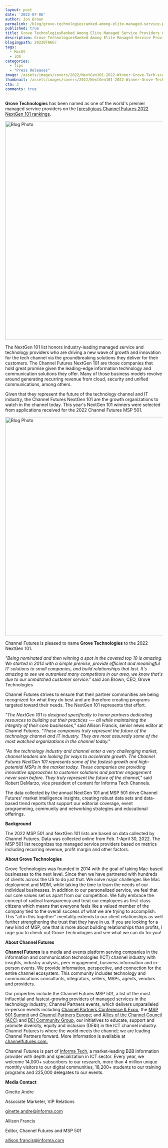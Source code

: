 ```yaml
---
layout: post
date: '2022-07-06'
author: Jon Brown
permalink: /blog/grove-technologiesranked-among-elite-managed-service-providers-on-channel-futures-nextgen-list/
published: true
title: Grove TechnologiesRanked Among Elite Managed Service Providers on Channel Futures NextGen List
description: Grove TechnologiesRanked Among Elite Managed Service Providers on Channel Futures NextGen List
blogimgpath: 20220706Gr
tags:
  - MacOS
  - iOS
categories:
  - tips
  - "Press Releases"
image: /assets/images/covers/2022/NextGen101-2022-Winner-Grove-Tech-scaled.jpg
thumbnail: /assets/images/covers/2022/NextGen101-2022-Winner-Grove-Tech-scaled.jpg
cta: 3
comments: true
---
```

**Grove Technologies** has been named as one of the world's premier
managed service providers on the [[prestigious Channel Futures 2022
NextGen 101
rankings](https://www.channelfutures.com/msp-501/2022-channel-futures-nextgen-101-winners-part-2-50-1).

<img alt="Blog Photo" src="{{ site.site_cdn }}/assets/images/blog/2022/20220706Gr/image2.png" class="img-fluid rounded m-2" width="700" />

The NextGen 101 list honors industry-leading managed service and
technology providers who are driving a new wave of growth and innovation
for the tech channel via the groundbreaking solutions they deliver for
their customers. The Channel Futures NextGen 101 are those companies
that hold great promise given the leading-edge information technology
and communication solutions they offer. Many of those business models
revolve around generating recurring revenue from cloud, security and
unified communications, among others.

Given that they represent the future of the technology channel and IT
industry, the Channel Futures NextGen 101 are the growth organizations
to watch in the channel today. This year's NextGen 101 winners were
selected from applications received for the 2022 Channel Futures MSP
501.

<img alt="Blog Photo" src="{{ site.site_cdn }}/assets/images/blog/2022/20220706Gr/image1.png" class="img-fluid rounded m-2" width="700" />

Channel Futures is pleased to name **Grove Technologies** to the 2022
NextGen 101.

*"Being nominated and then winning a spot in the coveted top 10 is
amazing. We started in 2014 with a simple premise, provide efficient and
meaningful IT solutions to small companies, and build relationships that
last. It's amazing to see we outranked many competitors in our area, we
know that's due to our unmatched customer service."* said Jon Brown,
CEO, Grove Technologies

Channel Futures strives to ensure that their partner communities are
being recognized for what they do best and are therefore creating
programs targeted toward their needs. The NextGen 101 represents that
effort.

*"The NextGen 101 is designed specifically to honor partners dedicating
resources to building out their practices --- all while maintaining the
integrity of their core businesses,"* said Allison Francis, senior news
editor at Channel Futures. *"These companies truly represent the future
of the technology channel and IT industry. They are most assuredly some
of the most watched organizations in the channel today."*

*"As the technology industry and channel enter a very challenging
market, channel leaders are looking for ways to accelerate growth. The
Channel Futures NextGen 101 represents some of the fastest-growth and
high-potential MSPs in the market today. These companies are providing
innovative approaches to customer solutions and partner engagement never
seen before. They truly represent the future of the channel,"* said
Robert DeMarzo, vice president of content for Informa Tech Channels.

The data collected by the annual NextGen 101 and MSP 501 drive Channel
Futures' market intelligence insights, creating robust data sets and
data-based trend reports that support our editorial coverage, event
programming, community and networking strategies and educational
offerings.

**Background**

The 2022 MSP 501 and NextGen 101 lists are based on data collected by
Channel Futures. Data was collected online from Feb. 1-April 30, 2022.
The MSP 501 list recognizes top managed service providers based on
metrics including recurring revenue, profit margin and other factors.

**About Grove Technologies**

Grove Technologies was founded in 2014 with the goal of taking Mac-based
businesses to the next level. Since then we have partnered with hundreds
of clients across the US to do just that. We solve major challenges like
Mac deployment and MDM, while taking the time to learn the needs of our
individual businesses. In addition to our personalized service, we feel
that our core values set us apart from our competition. We fully embrace
the concept of radical transparency and treat our employees as
first-class citizens which means that everyone feels like a valued
member of the company tied to the overall success of what we are trying
to accomplish. This "all in this together" mentality extends to our
client relationships as well further strengthening the trust that they
have in us. If you are looking for a new kind of MSP, one that is more
about building relationships than profits, I urge you to check out Grove
Technologies and see what we can do for you!

**About Channel Futures**

**Channel Futures** is a media and events platform serving companies in
the information and communication technologies (ICT) channel industry
with insights, industry analysis, peer engagement, business information
and in-person events. We provide information, perspective, and
connection for the entire channel ecosystem. This community includes
technology and communications consultants, integrators, sellers, MSPs,
agents, vendors and providers.

Our properties include the Channel Futures MSP 501, a list of the most
influential and fastest-growing providers of managed services in the
technology industry; Channel Partners events, which delivers
unparalleled in-person events including [Channel Partners Conference &
Expo](https://channelpartnersconference.com/?utm_source=eloqua&utm_medium=email&utm_campaign=2022-msp501&utm_content=press-release),
the [MSP 501
Summit](https://themspsummit.com/?utm_source=eloqua&utm_medium=email&utm_campaign=2022-msp501&utm_content=press-release)
and [Channel Partners
Europe](https://channelevolutioneurope.com/?utm_source=eloqua&utm_medium=email&utm_campaign=2022-msp501&utm_content=press-release);
and [Allies of the Channel Council
(ACC)](https://www.linkedin.com/groups/8985665/) and [DEI Community
Group](https://www.channelfutures.com/strategy/diversity-inclusion?utm_source=eloqua&utm_medium=email&utm_campaign=2022-msp501&utm_content=press-release),
our initiatives to educate, support and promote diversity, equity and
inclusion (DE&I) in the ICT channel industry. Channel Futures is where
the world meets the channel; we are leading Channel Partners forward.
More information is available at
[channelfutures.com.](https://channelfutures.com/?utm_source=eloqua&utm_medium=email&utm_campaign=2022-msp501&utm_content=press-release)

Channel Futures is part of [Informa
Tech](https://tech.informa.com/?utm_source=eloqua&utm_medium=email&utm_campaign=2022-msp501&utm_content=press-release),
a market-leading B2B information provider with depth and specialization
in ICT sector. Every year, we welcome 14,000+ subscribers to our
research, more than 4 million unique monthly visitors to our digital
communities, 18,200+ students to our training programs and 225,000
delegates to our events.

**Media Contact**

Ginette Andre

Associate Marketer, VIP Relations

ginette.andre@informa.com

Allison Francis

Editor, Channel Futures and MSP 501 

allison.francis@informa.com
